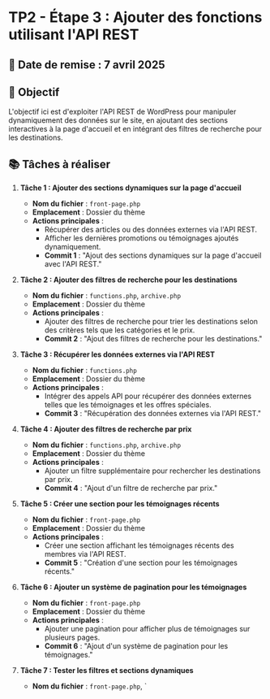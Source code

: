 # TP2 - Étape 3 : Ajouter des fonctions utilisant l'API REST

## 📅 Date de remise : 7 avril 2025

## 🎯 Objectif
L'objectif ici est d'exploiter l'API REST de WordPress pour manipuler dynamiquement des données sur le site, en ajoutant des sections interactives à la page d'accueil et en intégrant des filtres de recherche pour les destinations.

## 📚 Tâches à réaliser

1. **Tâche 1 : Ajouter des sections dynamiques sur la page d'accueil**
   - **Nom du fichier** : `front-page.php`
   - **Emplacement** : Dossier du thème
   - **Actions principales** :
     - Récupérer des articles ou des données externes via l'API REST.
     - Afficher les dernières promotions ou témoignages ajoutés dynamiquement.
     - **Commit 1** : "Ajout des sections dynamiques sur la page d'accueil avec l'API REST."

2. **Tâche 2 : Ajouter des filtres de recherche pour les destinations**
   - **Nom du fichier** : `functions.php`, `archive.php`
   - **Emplacement** : Dossier du thème
   - **Actions principales** :
     - Ajouter des filtres de recherche pour trier les destinations selon des critères tels que les catégories et le prix.
     - **Commit 2** : "Ajout des filtres de recherche pour les destinations."

3. **Tâche 3 : Récupérer les données externes via l'API REST**
   - **Nom du fichier** : `functions.php`
   - **Emplacement** : Dossier du thème
   - **Actions principales** :
     - Intégrer des appels API pour récupérer des données externes telles que les témoignages et les offres spéciales.
     - **Commit 3** : "Récupération des données externes via l'API REST."

4. **Tâche 4 : Ajouter des filtres de recherche par prix**
   - **Nom du fichier** : `functions.php`, `archive.php`
   - **Emplacement** : Dossier du thème
   - **Actions principales** :
     - Ajouter un filtre supplémentaire pour rechercher les destinations par prix.
     - **Commit 4** : "Ajout d'un filtre de recherche par prix."

5. **Tâche 5 : Créer une section pour les témoignages récents**
   - **Nom du fichier** : `front-page.php`
   - **Emplacement** : Dossier du thème
   - **Actions principales** :
     - Créer une section affichant les témoignages récents des membres via l'API REST.
     - **Commit 5** : "Création d'une section pour les témoignages récents."

6. **Tâche 6 : Ajouter un système de pagination pour les témoignages**
   - **Nom du fichier** : `front-page.php`
   - **Emplacement** : Dossier du thème
   - **Actions principales** :
     - Ajouter une pagination pour afficher plus de témoignages sur plusieurs pages.
     - **Commit 6** : "Ajout d'un système de pagination pour les témoignages."

7. **Tâche 7 : Tester les filtres et sections dynamiques**
   - **Nom du fichier** : `front-page.php`, `
